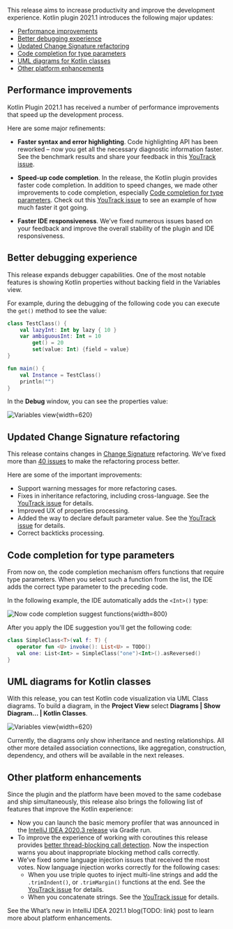 [//]: # (title: What's new in Kotlin plugin 2021.1)

This release aims to increase productivity and improve the development experience. Kotlin plugin 2021.1 introduces the following major updates:
* [Performance improvements](#performance-improvements)
* [Better debugging experience](#better-debugging-experience)
* [Updated Change Signature refactoring](#updated-change-signature-refactoring)
* [Code completion for type parameters](#code-completion-for-type-parameters)
* [UML diagrams for Kotlin classes](#uml-diagrams-for-kotlin-classes)
* [Other platform enhancements](#other-platform-enhancements)

## Performance improvements

Kotlin Plugin 2021.1 has received a number of performance improvements that speed up the development process.

Here are some major refinements:

* **Faster syntax and error highlighting**. Code highlighting API has been reworked – now you get all the necessary diagnostic information faster. See the benchmark results and share your feedback in this [YouTrack issue](https://youtrack.jetbrains.com/issue/KT-37702#focus=Comments-27-4775165.0-0).

* **Speed-up code completion**. In the release, the Kotlin plugin provides faster code completion.
  In addition to speed changes, we made other improvements to code completion, especially [Code completion for type parameters](#code-completion-for-type-parameters). Check out this [YouTrack issue](https://youtrack.jetbrains.com/issue/KT-37702#focus=Comments-27-4775166.0-0) to see an example of how much faster it got going.

* **Faster IDE responsiveness**. We’ve fixed numerous issues based on your feedback and improve the overall stability of the plugin and IDE responsiveness.

## Better debugging experience

This release expands debugger capabilities. One of the most notable features is showing Kotlin properties without backing field in the Variables view.

For example, during the debugging of the following code you can execute the `get()` method to see the value:

```kotlin
class TestClass() {
    val lazyInt: Int by lazy { 10 }
    var ambiguousInt: Int = 10
        get() = 20
        set(value: Int) {field = value}
}

fun main() {
    val Instance = TestClass()
    println("")
}
```

In the **Debug** window, you can see the properties value:

![Variables view](debugging-variables-view.png){width=620}

## Updated Change Signature refactoring

This release contains changes in [Change Signature](https://www.jetbrains.com/help/idea/change-signature.html) refactoring. We’ve fixed more than [40 issues](https://youtrack.jetbrains.com/issue/KTIJ-685) to make the refactoring process better.

Here are some of the important improvements:
* Support warning messages for more refactoring cases.
* Fixes in inheritance refactoring, including cross-language.
   See the [YouTrack issue](https://youtrack.jetbrains.com/issue/KTIJ-966) for details.
* Improved UX of properties processing.
* Added the way to declare default parameter value.
   See the [YouTrack issue](https://youtrack.jetbrains.com/issue/KTIJ-903) for details.
* Correct backticks processing.

## Code completion for type parameters

From now on, the code completion mechanism offers functions that require type parameters. When you select such a function from the list, the IDE adds the correct type parameter to the preceding code.

In the following example, the IDE automatically adds the `<Int>()` type:

![Now code completion suggest functions](code-completion-type-pararmeters.png){width=800}

After you apply the IDE suggestion you'll get the following code:

```kotlin
class SimpleClass<T>(val f: T) {
   operator fun <U> invoke(): List<U> = TODO()
   val one: List<Int> = SimpleClass("one")<Int>().asReversed()
}
```

## UML diagrams for Kotlin classes

With this release, you can test Kotlin code visualization via UML Class diagrams. To build a diagram, in the **Project View** select **Diagrams | Show Diagram... | Kotlin Classes**.

![Variables view](kotlin-classes-uml-diagram.png){width=620}

Currently, the diagrams only show inheritance and nesting relationships. All other more detailed association connections, like aggregation, construction, dependency, and others will be available in the next releases.

## Other platform enhancements

Since the plugin and the platform have been moved to the same codebase and ship simultaneously, this release also brings the following list of features that improve the Kotlin experience:

* Now you can launch the basic memory profiler that was announced in the [IntelliJ IDEA 2020.3 release](https://www.jetbrains.com/idea/whatsnew/#debugger) via Gradle run.
* To improve the experience of working with coroutines this release provides [better thread-blocking call detection](https://youtrack.jetbrains.com/issue/KTIJ-826).
  Now the inspection warns you about inappropriate blocking method calls correctly.
* We’ve fixed some language injection issues that received the most votes. Now language injection works correctly for the following cases:
  * When you use triple quotes to inject multi-line strings and add the `.trimIndent()`, or `.trimMargin()` functions at the end. See the [YouTrack issue](https://youtrack.jetbrains.com/issue/KTIJ-679) for details.
  * When you concatenate strings. See the [YouTrack issue](https://youtrack.jetbrains.com/issue/KTIJ-855) for details.

See the What’s new in IntelliJ IDEA 2021.1 blog(TODO: link) post to learn more about platform enhancements.